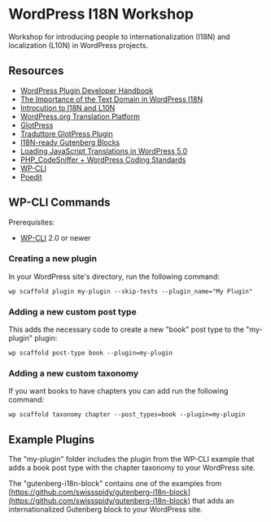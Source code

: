 # WordPress I18N Workshop

Workshop for introducing people to internationalization (I18N) and localization (L10N) in WordPress projects.

## Resources

* [WordPress Plugin Developer Handbook](https://developer.wordpress.org/plugins/internationalization/)
* [The Importance of the Text Domain in WordPress I18N](https://pascalbirchler.com/text-domain-wordpress-internationalization/)
* [Introcution to I18N and L10N](https://speakerdeck.com/swissspidy/internationalization-introduction-at-wordcamp-bern)
* [WordPress.org Translation Platform](https://translate.wordpress.org)
* [GlotPress](https://github.com/GlotPress/GlotPress-WP)
* [Traduttore GlotPress Plugin](https://github.com/wearerequired/traduttore)
* [I18N-ready Gutenberg Blocks](https://github.com/swissspidy/gutenberg-i18n-block)
* [Loading JavaScript Translations in WordPress 5.0](https://core.trac.wordpress.org/ticket/45103)
* [PHP_CodeSniffer + WordPress Coding Standards](https://github.com/WordPress-Coding-Standards/WordPress-Coding-Standards)
* [WP-CLI](http://wp-cli.org/)
* [Poedit](https://poedit.net/)

## WP-CLI Commands

Prerequisites:

* [WP-CLI](http://wp-cli.org/) 2.0 or newer

### Creating a new plugin

In your WordPress site's directory, run the following command:

```
wp scaffold plugin my-plugin --skip-tests --plugin_name="My Plugin"
```

### Adding a new custom post type 

This adds the necessary code to create a new "book" post type to the "my-plugin" plugin:

```
wp scaffold post-type book --plugin=my-plugin
```

### Adding a new custom taxonomy

If you want books to have chapters you can add run the following command:

```
wp scaffold taxonomy chapter --post_types=book --plugin=my-plugin
```

## Example Plugins

The "my-plugin" folder includes the plugin from the WP-CLI example that adds a book post type with the chapter taxonomy to your WordPress site.

The "gutenberg-i18n-block" contains one of the examples from [https://github.com/swissspidy/gutenberg-i18n-block](https://github.com/swissspidy/gutenberg-i18n-block) that adds an internationalized Gutenberg block to your WordPress site.

